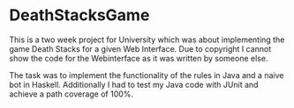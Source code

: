 # DeathStacksGame

This is a two week project for University which was about implementing the game Death Stacks for a given Web Interface.
Due to copyright I cannot show the code for the Webinterface as it was written by someone else.

The task was to implement the functionality of the rules in Java and a naive bot in Haskell.
Additionally I had to test my Java code with JUnit and achieve a path coverage of 100%.
